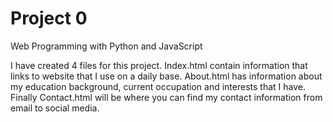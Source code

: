 # Project 0

Web Programming with Python and JavaScript

I have created 4 files for this project. Index.html contain information that links to website that I use on a daily base. About.html has information about my education background, current occupation and interests that I have. Finally Contact.html will be where you can find my contact information from email to social media.
